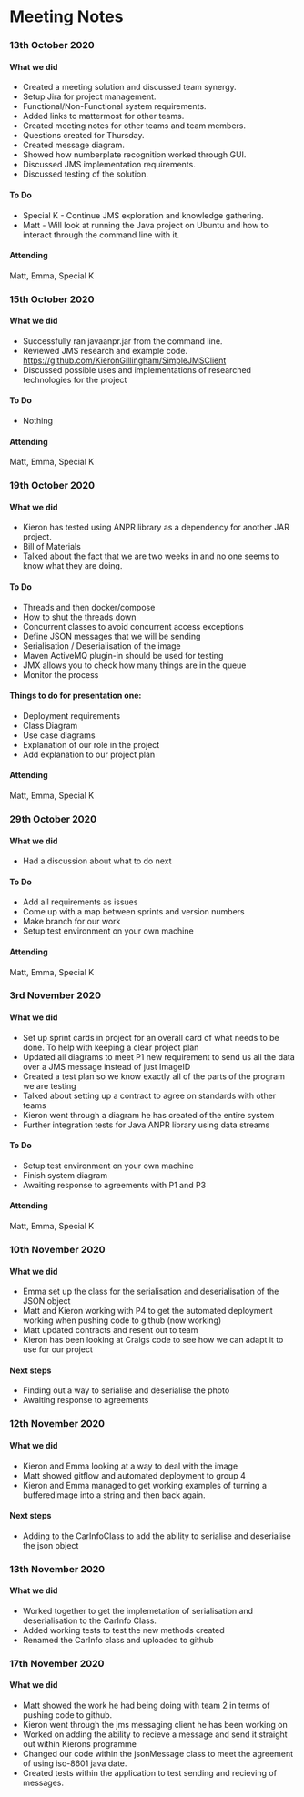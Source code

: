 # Meeting Notes

### 13th October 2020
#### What we did
* Created a meeting solution and discussed team synergy.
* Setup Jira for project management.
* Functional/Non-Functional system requirements.
* Added links to mattermost for other teams.
* Created meeting notes for other teams and team members.
* Questions created for Thursday.
* Created message diagram.
* Showed how numberplate recognition worked through GUI.
* Discussed JMS implementation requirements.
* Discussed testing of the solution.

#### To Do
* Special K - Continue JMS exploration and knowledge gathering.
* Matt - Will look at running the Java project on Ubuntu and how to interact through the command line with it.

#### Attending
Matt, Emma, Special K


### 15th October 2020
#### What we did
* Successfully ran javaanpr.jar from the command line.
* Reviewed JMS research and example code. https://github.com/KieronGillingham/SimpleJMSClient
* Discussed possible uses and implementations of researched technologies for the project

#### To Do
* Nothing

#### Attending
Matt, Emma, Special K


### 19th October 2020
#### What we did
* Kieron has tested using ANPR library as a dependency for another JAR project. 
* Bill of Materials
* Talked about the fact that we are two weeks in and no one seems to know what they are doing.

#### To Do
* Threads and then docker/compose
* How to shut the threads down
* Concurrent classes to avoid concurrent access exceptions
* Define JSON messages that we will be sending 
* Serialisation / Deserialisation of the image
* Maven ActiveMQ plugin-in should be used for testing
* JMX allows you to check how many things are in the queue
* Monitor the process 

#### Things to do for presentation one: 
* Deployment requirements
* Class Diagram
* Use case diagrams
* Explanation of our role in the project
* Add explanation to our project plan

#### Attending
Matt, Emma, Special K


### 29th October 2020
#### What we did
* Had a discussion about what to do next

#### To Do
* Add all requirements as issues
* Come up with a map between sprints and version numbers
* Make branch for our work
* Setup test environment on your own machine

#### Attending
Matt, Emma, Special K


### 3rd November 2020
#### What we did
* Set up sprint cards in project for an overall card of what needs to be done. To help with keeping a clear project plan
* Updated all diagrams to meet P1 new requirement to send us all the data over a JMS message instead of just ImageID
* Created a test plan so we know exactly all of the parts of the program we are testing 
* Talked about setting up a contract to agree on standards with other teams 
* Kieron went through a diagram he has created of the entire system
* Further integration tests for Java ANPR library using data streams

#### To Do
* Setup test environment on your own machine
* Finish system diagram
* Awaiting response to agreements with P1 and P3

#### Attending
Matt, Emma, Special K

### 10th November 2020
#### What we did
* Emma set up the class for the serialisation and deserialisation of the JSON object 
* Matt and Kieron working with P4 to get the automated deployment working when pushing code to github (now working) 
* Matt updated contracts and resent out to team
* Kieron has been looking at Craigs code to see how we can adapt it to use for our project 

#### Next steps
* Finding out a way to serialise and deserialise the photo 
* Awaiting response to agreements 

### 12th November 2020
#### What we did
* Kieron and Emma looking at a way to deal with the image
* Matt showed gitflow and automated deployment to group 4 
* Kieron and Emma managed to get working examples of turning a bufferedimage into a string and then back again.

#### Next steps
* Adding to the CarInfoClass to add the ability to serialise and deserialise the json object

### 13th November 2020
#### What we did
* Worked together to get the implemetation of serialisation and deserialisation to the CarInfo Class. 
* Added working tests to test the new methods created
* Renamed the CarInfo class and uploaded to github

### 17th November 2020
#### What we did 
* Matt showed the work he had being doing with team 2 in terms of pushing code to github.
* Kieron went through the jms messaging client he has been working on
* Worked on adding the ability to recieve a message and send it straight out within Kierons programme
* Changed our code within the jsonMessage class to meet the agreement of using iso-8601 java date. 
* Created tests within the application to test sending and recieving of messages. 

